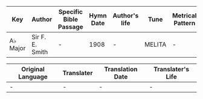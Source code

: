 Key | Author   | Specific Bible Passage     |Hymn Date |Author's life |Tune |Metrical Pattern   |Composer/Source
-- | --------- | ---------------------------|----------|--------------|-----|-------------------|-------------  
A♭ Major |Sir F. E. Smith |- |1908 |- |MELITA |- |I. B. Woodbury

Original Language | Translater | Translation Date   | Translater's Life  
----------------- | --------- | --------------------|-------------     
\- |- |- |-
